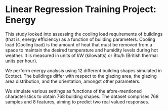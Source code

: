 # Linear Regression Training Project: Energy

This study looked into assessing the cooling load requirements of buildings (that is, energy efficiency) as a function of building parameters. Cooling load (Cooling load) is the amount of heat that must be removed from a space to maintain the desired temperature and humidity levels during hot weather. It is measured in units of kW (kilowatts) or Btu/h (British thermal units per hour).

We perform energy analysis using 12 different building shapes simulated in Ecotect. The buildings differ with respect to the glazing area, the glazing area distribution, and the orientation, amongst other parameters. 

We simulate various settings as functions of the afore-mentioned characteristics to obtain 768 building shapes. The dataset comprises 768 samples and 8 features, aiming to predict two real valued responses.
